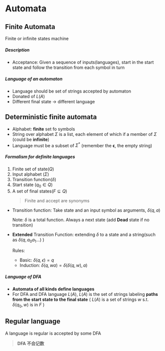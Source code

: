 # Automata

## Finite Automata 

Finite or infinite states machine

##### Description

- Acceptance: Given a sequence of inputs(languages), start in the start state and follow the transition from each symbol in turn

##### Language of an automaton

- Language should be set of strings accepted by automaton
- Donated of $L(A)$
- Different final state $\to$ different language

## Deterministic finite automata

- Alphabet: **finite** set fo symbols
- String over alphabet $\Sigma$ is a list, each element of which if a member of $\Sigma$ (could be **infinite**)
- Language must be a subset of $\Sigma^*$ (remember the $\bm{\epsilon}$, the empty string)

##### Formalism for definite languages

1. Finite set of state($Q$)
2. Input alphabet  ($\Sigma$)
3. Transition function($\delta$)
4. Start state ($q_0 \in Q$)
5. A set of final states($F \subseteq Q$)
    > Finite and accept are synonyms

- Transition function: Take state and an input symbol as arguments, $\delta(q, a)$

    Note: $\delta$ is a total function. Always a next state (add **Dead** state if no transition)

- **Extended** Transition Function: extending $\delta$ to a state and a string(such as $\delta(q, a_0a_1\dots)$ )

    Rules:
    - Basic: $\delta(q, \epsilon) = q$
    - Induction: $\delta(q, wa) = \delta(\delta(q, w), a)$

##### Language of DFA

- **Automata of all kinds define languages**
- For DFA and DFA language $L(A)$, $L(A)$ is the set of strings labeling **paths from the start state to the final state** ( $L(A)$ is a set of strings $w$ s.t. $\delta(q_0, w)$ is in $F$ )

## Regular language

A language is regular is accepted by some DFA

> **DFA 不会记数**
